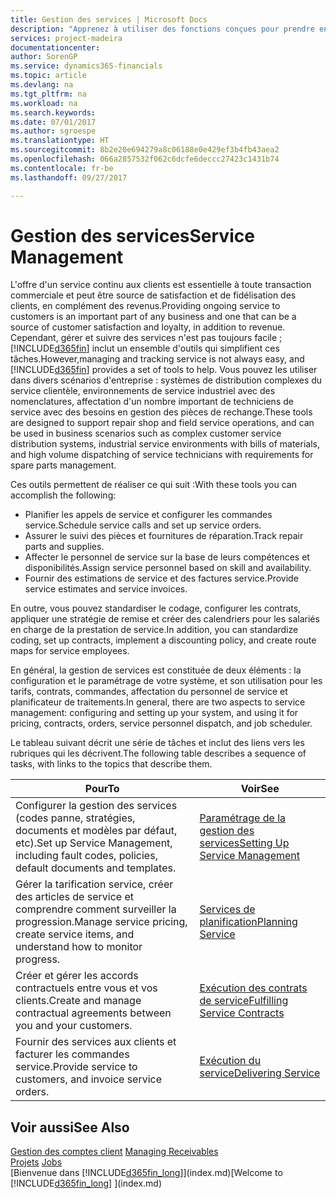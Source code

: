 ```yaml
---
title: Gestion des services | Microsoft Docs
description: "Apprenez à utiliser des fonctions conçues pour prendre en charge les opérations de l'atelier de réparation et du service clientèle."
services: project-madeira
documentationcenter: 
author: SorenGP
ms.service: dynamics365-financials
ms.topic: article
ms.devlang: na
ms.tgt_pltfrm: na
ms.workload: na
ms.search.keywords: 
ms.date: 07/01/2017
ms.author: sgroespe
ms.translationtype: HT
ms.sourcegitcommit: 8b2e20e694279a8c06188e0e429ef3b4fb43aea2
ms.openlocfilehash: 066a2857532f062c6dcfe6deccc27423c1431b74
ms.contentlocale: fr-be
ms.lasthandoff: 09/27/2017

---
```

# <a name="service-management"></a><span data-ttu-id="66182-103">Gestion des services</span><span class="sxs-lookup"><span data-stu-id="66182-103">Service Management</span></span>
<span data-ttu-id="66182-104">L'offre d'un service continu aux clients est essentielle à toute transaction commerciale et peut être source de satisfaction et de fidélisation des clients, en complément des revenus.</span><span class="sxs-lookup"><span data-stu-id="66182-104">Providing ongoing service to customers is an important part of any business and one that can be a source of customer satisfaction and loyalty, in addition to revenue.</span></span> <span data-ttu-id="66182-105">Cependant, gérer et suivre des services n'est pas toujours facile ; [!INCLUDE[d365fin](includes/d365fin_md.md)] inclut un ensemble d'outils qui simplifient ces tâches.</span><span class="sxs-lookup"><span data-stu-id="66182-105">However,managing and tracking service is not always easy, and [!INCLUDE[d365fin](includes/d365fin_md.md)] provides a set of tools to help.</span></span> <span data-ttu-id="66182-106">Vous pouvez les utiliser dans divers scénarios d'entreprise : systèmes de distribution complexes du service clientèle, environnements de service industriel avec des nomenclatures, affectation d'un nombre important de techniciens de service avec des besoins en gestion des pièces de rechange.</span><span class="sxs-lookup"><span data-stu-id="66182-106">These tools are designed to support repair shop and field service operations, and can be used in business scenarios such as complex customer service distribution systems, industrial service environments with bills of materials, and high volume dispatching of service technicians with requirements for spare parts management.</span></span>  

 <span data-ttu-id="66182-107">Ces outils permettent de réaliser ce qui suit :</span><span class="sxs-lookup"><span data-stu-id="66182-107">With these tools you can accomplish the following:</span></span>  

* <span data-ttu-id="66182-108">Planifier les appels de service et configurer les commandes service.</span><span class="sxs-lookup"><span data-stu-id="66182-108">Schedule service calls and set up service orders.</span></span>  
* <span data-ttu-id="66182-109">Assurer le suivi des pièces et fournitures de réparation.</span><span class="sxs-lookup"><span data-stu-id="66182-109">Track repair parts and supplies.</span></span>  
* <span data-ttu-id="66182-110">Affecter le personnel de service sur la base de leurs compétences et disponibilités.</span><span class="sxs-lookup"><span data-stu-id="66182-110">Assign service personnel based on skill and availability.</span></span>  
* <span data-ttu-id="66182-111">Fournir des estimations de service et des factures service.</span><span class="sxs-lookup"><span data-stu-id="66182-111">Provide service estimates and service invoices.</span></span>  

<span data-ttu-id="66182-112">En outre, vous pouvez standardiser le codage, configurer les contrats, appliquer une stratégie de remise et créer des calendriers pour les salariés en charge de la prestation de service.</span><span class="sxs-lookup"><span data-stu-id="66182-112">In addition, you can standardize coding, set up contracts, implement a discounting policy, and create route maps for service employees.</span></span>  

<span data-ttu-id="66182-113">En général, la gestion de services est constituée de deux éléments : la configuration et le paramétrage de votre système, et son utilisation pour les tarifs, contrats, commandes, affectation du personnel de service et planificateur de traitements.</span><span class="sxs-lookup"><span data-stu-id="66182-113">In general, there are two aspects to service management: configuring and setting up your system, and using it for pricing, contracts, orders, service personnel dispatch, and job scheduler.</span></span>  

<span data-ttu-id="66182-114">Le tableau suivant décrit une série de tâches et inclut des liens vers les rubriques qui les décrivent.</span><span class="sxs-lookup"><span data-stu-id="66182-114">The following table describes a sequence of tasks, with links to the topics that describe them.</span></span>   

|<span data-ttu-id="66182-115">**Pour**</span><span class="sxs-lookup"><span data-stu-id="66182-115">**To**</span></span>|<span data-ttu-id="66182-116">**Voir**</span><span class="sxs-lookup"><span data-stu-id="66182-116">**See**</span></span>|  
|------------|-------------|  
|<span data-ttu-id="66182-117">Configurer la gestion des services (codes panne, stratégies, documents et modèles par défaut, etc).</span><span class="sxs-lookup"><span data-stu-id="66182-117">Set up Service Management, including fault codes, policies, default documents and templates.</span></span>|[<span data-ttu-id="66182-118">Paramétrage de la gestion des services</span><span class="sxs-lookup"><span data-stu-id="66182-118">Setting Up Service Management</span></span>](service-setup-service.md)|  
|<span data-ttu-id="66182-119">Gérer la tarification service, créer des articles de service et comprendre comment surveiller la progression.</span><span class="sxs-lookup"><span data-stu-id="66182-119">Manage service pricing, create service items, and understand how to monitor progress.</span></span>|[<span data-ttu-id="66182-120">Services de planification</span><span class="sxs-lookup"><span data-stu-id="66182-120">Planning Service</span></span>](service-plan-service.md)|  
|<span data-ttu-id="66182-121">Créer et gérer les accords contractuels entre vous et vos clients.</span><span class="sxs-lookup"><span data-stu-id="66182-121">Create and manage contractual agreements between you and your customers.</span></span>|[<span data-ttu-id="66182-122">Exécution des contrats de service</span><span class="sxs-lookup"><span data-stu-id="66182-122">Fulfilling Service Contracts</span></span>](service-fulfill-service-contracts.md)|  
|<span data-ttu-id="66182-123">Fournir des services aux clients et facturer les commandes service.</span><span class="sxs-lookup"><span data-stu-id="66182-123">Provide service to customers, and invoice service orders.</span></span>|[<span data-ttu-id="66182-124">Exécution du service</span><span class="sxs-lookup"><span data-stu-id="66182-124">Delivering Service</span></span>](service-deliver-service.md)|  

## <a name="see-also"></a><span data-ttu-id="66182-125">Voir aussi</span><span class="sxs-lookup"><span data-stu-id="66182-125">See Also</span></span>  
<span data-ttu-id="66182-126">[Gestion des comptes client](receivables-manage-receivables.md) </span><span class="sxs-lookup"><span data-stu-id="66182-126">[Managing Receivables](receivables-manage-receivables.md) </span></span>  
<span data-ttu-id="66182-127">[Projets](projects-how-create-jobs.md) </span><span class="sxs-lookup"><span data-stu-id="66182-127">[Jobs](projects-how-create-jobs.md) </span></span>  
<span data-ttu-id="66182-128">[Bienvenue dans [!INCLUDE[d365fin_long](includes/d365fin_long_md.md)]](index.md)</span><span class="sxs-lookup"><span data-stu-id="66182-128">[Welcome to [!INCLUDE[d365fin_long](includes/d365fin_long_md.md)] ](index.md)</span></span>

